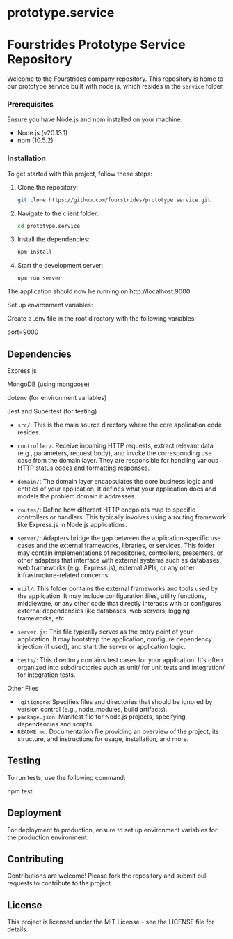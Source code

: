 # prototype.service
# Fourstrides Prototype Service Repository

Welcome to the Fourstrides company repository. This repository is home to our prototype service built with node js, which resides in the `service` folder.

### Prerequisites

Ensure you have Node.js and npm installed on your machine.

- Node.js (v20.13.1)
- npm (10.5.2)

### Installation
To get started with this project, follow these steps:

1. Clone the repository:
   ```bash
   git clone https://github.com/fourstrides/prototype.service.git
   ```
2. Navigate to the client folder:

   ```bash
   cd prototype.service
   ```

3. Install the dependencies:

   ```bash
   npm install
   ```

4. Start the development server:
   ```bash
   npm run server
   ```


The application should now be running on http://localhost:9000.


Set up environment variables:

Create a .env file in the root directory with the following variables:

port=9000

## Dependencies

Express.js

MongoDB (using mongoose)

dotenv (for environment variables)

Jest and Supertest (for testing)

- `src/`: This is the main source directory where the core application code resides.

- `controller/`: Receive incoming HTTP requests, extract relevant data (e.g., parameters, request body), and invoke the corresponding use case from the domain layer. They are responsible for handling various HTTP status codes and formatting responses.

- `domain/`: The domain layer encapsulates the core business logic and entities of your application. It defines what your application does and models the problem domain it addresses.

- `routes/`: Define how different HTTP endpoints map to specific controllers or handlers. This typically involves using a routing framework like Express.js in Node.js applications.

- `server/`: Adapters bridge the gap between the application-specific use cases and the external frameworks, libraries, or services. This folder may contain implementations of repositories, controllers, presenters, or other adapters that interface with external systems such as databases, web frameworks (e.g., Express.js), external APIs, or any other infrastructure-related concerns.

- `util/`: This folder contains the external frameworks and tools used by the application. It may include configuration files, utility functions, middleware, or any other code that directly interacts with or configures external dependencies like databases, web servers, logging frameworks, etc.

- `server.js`: This file typically serves as the entry point of your application. It may bootstrap the application, configure dependency injection (if used), and start the server or application logic.

- `tests/`: This directory contains test cases for your application. It's often organized into subdirectories such as unit/ for unit tests and integration/ for integration tests.

Other Files
- `.gitignore`: Specifies files and directories that should be ignored by version control (e.g., node_modules, build artifacts).
- `package.json`: Manifest file for Node.js projects, specifying dependencies and scripts.
- `README.md`: Documentation file providing an overview of the project, its structure, and instructions for usage, installation, and more.

## Testing
To run tests, use the following command:

npm test

## Deployment
For deployment to production, ensure to set up environment variables for the production environment.

## Contributing
Contributions are welcome! Please fork the repository and submit pull requests to contribute to the project.

## License
This project is licensed under the MIT License - see the LICENSE file for details.